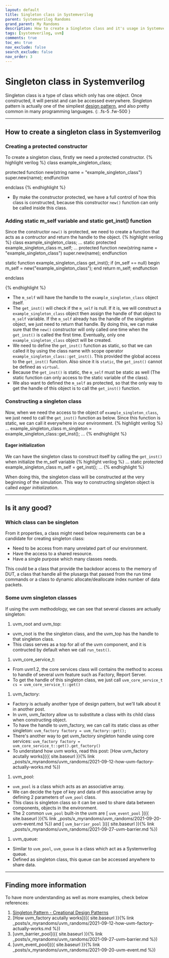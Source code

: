 ```yaml
---
layout: default
title: Singleton class in Systemverilog
parent: Systemverilog Randoms
grand_parent: My Randoms
description: How to create a Singleton class and it's usage in Systemverilog
tags: [systemverilog, uvm]
comments: true
toc_en: true
nav_exclude: false
search_exclude: false
nav_order: 3
---
```


# Singleton class in Systemverilog
Singleton class is a type of class which only has one object. Once constructed, it will persist and can be accessed everywhere.
Singleton pattern is actually one of the simpliest [design pattern](https://refactoring.guru/design-patterns), and also pretty common in many programming languages.
{: .fs-5 .fw-500 }

---
## How to create a singleton class in Systemverilog
### Creating a protected constructor
To create a singleton class, firstly we need a protected constructor.
{% highlight verilog %}
class example_singleton_class;

   protected function new(string name = "example_singleton_class")
      super.new(name);
   endfunction

endclass
{% endhighlight %}
* By make the constructor protected, we have a full control of how this class is constructed,
because this constructor `new()` function can only be called inside this class.

### Adding static m_self variable and static get_inst() function
Since the constructor `new()` is protected, we need to create a function that acts as a contructor and return the handle to the object.
{% highlight verilog %}
class example_singleton_class;
   ...
   static protected example_singleton_class m_self;
   ...
   protected function new(string name = "example_singleton_class")
      super.new(name);
   endfunction

   static function example_singleton_class get_inst();
      if (m_self == null) begin
         m_self = new("example_singleton_class");
      end
      return m_self;
   endfunction

endclass

{% endhighlight %}
* The `m_self` will have the handle to the `example_singleton_class` object itself.
* The `get_inst()` will check if the `m_self` is null. If it is, we will construct a `example_singleton_class` object then assign the handle of that object to `m_self` variable.
If the `m_self` already has the handle of the singleton object, we just need to return that handle.
By doing this, we can make sure that the `new()` constructor will only called one time when the `get_inst()` is called the first time.
Eventually, only one `example_singleton_class` object will be created.
* We need to define the `get_inst()` function as static, so that we can called it by using the class name with scope operator `example_singleton_class::get_inst()`.
This provided the global access to the `get_inst()` function.
Also since it is `static`, the `get_inst()` cannot be defined as `virtual`.
* Because the `get_inst()` is static, the `m_self` must be static as well (The static function can only access to the static variable of the class).
* We also want to defined the `m_self` as protected, so that the only way to get the handle of this object is to call the `get_inst()` function.

### Constructing a singleton class
Now, when we need the access to the object of `example_singleton_class`, we just need to call the `get_inst()` function as below.
Since this function is static, we can call it everywhere in our environment.
{% highlight verilog %}
...
   example_singleton_class m_singleton = example_singleton_class::get_inst();
...
{% endhighlight %}

#### Eager initialization
We can have the singleton class to construct itself by calling the `get_inst()` when initialize the m_self variable
{% highlight verilog %}
...
   static protected example_singleton_class m_self = get_inst();
...
{% endhighlight %}

When doing this, the singleton class will be constructed at the very beginning of the simulation.
This way to constructing singleton object is called *eager initialization*.

---
## Is it any good?
### Which class can be singleton
From it properties, a class might need below requirements can be a candidate for creating singleton class:
* Need to be access from many unrelated part of our environment.
* Have the access to a shared resource.
* Have a single purpose which many classes needs.

This could be a class that provide the backdoor access to the memory of DUT, a class that handle all the plusargs that passed from the run time commands 
or a class to dynamic allocate/deallocate index number of data packets.

### Some uvm singleton classes
If using the uvm methodology, we can see that several classes are actually singleton:
1. uvm_root and uvm_top:
* uvm_root is the the singleton class, and the uvm_top has the handle to that singleton class.
* This class serves as a top for all of the uvm component, and it is contructed by default when we call `run_test()`.
1. uvm_core_service_t:
* From uvm1.2, the core services class will contains the method to access to handle of several uvm feature such as Factory, Report Server.
* To get the handle of this singleton class, we just call `uvm_core_service_t cs = uvm_core_service_t::get()`
1. uvm_factory:
* Factory is actually another type of design pattern, but we'll talk about it in another post.
* In uvm, uvm_factory allow us to substitute a class with its child class when constructing object.
* To have the handle to uvm_factory, we can call its static class as other singleton: `uvm_factory factory = uvm_factory::get();`
* There's another way to get uvm_factory singleton handle using core services: `uvm_factory factory = uvm_core_service_t::get().get_factory()`
* To understand how uvm works, read this post: [How uvm_factory acutally works]({{ site.baseurl }}{% link _posts/x_myrandoms/uvm_randoms/2021-09-12-how-uvm-factory-actually-works.md %})
1. uvm_pool:
* `uvm_pool` is a class which acts as an associative array.
* We can decide the type of key and data of this associative array by defining 2 parameters of `uvm_pool` class.
* This class is singleton class so it can be used to share data between components, objects in the environment.
* The 2 common `uvm_pool` built-in the uvm are [ `uvm_event_pool` ]({{ site.baseurl }}{% link _posts/x_myrandoms/uvm_randoms/2021-09-20-uvm-event.md %})
and [ `uvm_barrier_pool` ]({{ site.baseurl }}{% link _posts/x_myrandoms/uvm_randoms/2021-09-27-uvm-barrier.md %})
1. uvm_queue:
* Similar to `uvm_pool`, `uvm_queue` is a class which act as a Systemverilog queue.
* Defined as singleton class, this queue can be accessed anywhere to share data.

---
## Finding more information
To have more understanding as well as more examples, check below references:
1. [Singleton Pattern - Creational Design Patterns](https://refactoring.guru/design-patterns/singleton)
1. [How uvm_factory acutally works]({{ site.baseurl }}{% link _posts/x_myrandoms/uvm_randoms/2021-09-12-how-uvm-factory-actually-works.md %})
1. [uvm_barrier_pool]({{ site.baseurl }}{% link _posts/x_myrandoms/uvm_randoms/2021-09-27-uvm-barrier.md %})
1. [uvm_event_pool]({{ site.baseurl }}{% link _posts/x_myrandoms/uvm_randoms/2021-09-20-uvm-event.md %})

